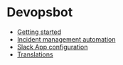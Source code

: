 # Devopsbot
- [Getting started](GETTING_STARTED.md)
- [Incident management automation](incidents/incidents.md)
- [Slack App configuration](SLACK_APP.md)
- [Translations](TRANSLATIONS.md)
